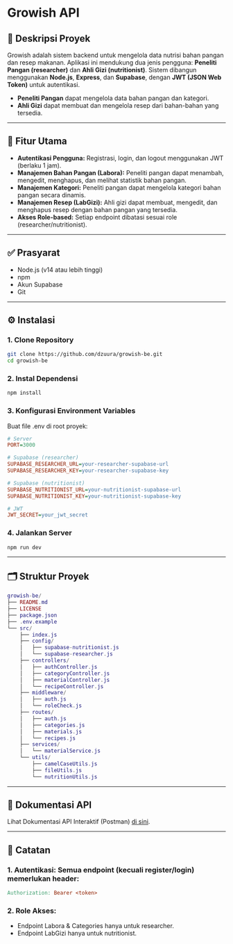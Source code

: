 # Growish API

## 📘 Deskripsi Proyek

Growish adalah sistem backend untuk mengelola data nutrisi bahan pangan dan resep makanan. Aplikasi ini mendukung dua jenis pengguna: **Peneliti Pangan (researcher)** dan **Ahli Gizi (nutritionist)**. Sistem dibangun menggunakan **Node.js**, **Express**, dan **Supabase**, dengan **JWT (JSON Web Token)** untuk autentikasi.

- **Peneliti Pangan** dapat mengelola data bahan pangan dan kategori.
- **Ahli Gizi** dapat membuat dan mengelola resep dari bahan-bahan yang tersedia.

---

## 🚀 Fitur Utama

- **Autentikasi Pengguna:** Registrasi, login, dan logout menggunakan JWT (berlaku 1 jam).
- **Manajemen Bahan Pangan (Labora):** Peneliti pangan dapat menambah, mengedit, menghapus, dan melihat statistik bahan pangan.
- **Manajemen Kategori:** Peneliti pangan dapat mengelola kategori bahan pangan secara dinamis.
- **Manajemen Resep (LabGizi):** Ahli gizi dapat membuat, mengedit, dan menghapus resep dengan bahan pangan yang tersedia.
- **Akses Role-based:** Setiap endpoint dibatasi sesuai role (researcher/nutritionist).
---

## ✅ Prasyarat

- Node.js (v14 atau lebih tinggi)
- npm
- Akun Supabase
- Git

---

## ⚙️ Instalasi

### 1. Clone Repository
```bash
git clone https://github.com/dzuura/growish-be.git
cd growish-be
```
### 2. Instal Dependensi
```bash
npm install
```
### 3. Konfigurasi Environment Variables
Buat file .env di root proyek:
```ini
# Server
PORT=3000

# Supabase (researcher)
SUPABASE_RESEARCHER_URL=your-researcher-supabase-url
SUPABASE_RESEARCHER_KEY=your-researcher-supabase-key

# Supabase (nutritionist)
SUPABASE_NUTRITIONIST_URL=your-nutritionist-supabase-url
SUPABASE_NUTRITIONIST_KEY=your-nutritionist-supabase-key

# JWT
JWT_SECRET=your_jwt_secret
```
### 4. Jalankan Server
```bash
npm run dev
```

---

## 🗂️ Struktur Proyek

```lua
growish-be/
├── README.md
├── LICENSE
├── package.json
├── .env.example
└── src/
    ├── index.js
    ├── config/
    │   ├── supabase-nutritionist.js
    │   └── supabase-researcher.js
    ├── controllers/
    │   ├── authController.js
    │   ├── categoryController.js
    │   ├── materialController.js
    │   └── recipeController.js
    ├── middleware/
    │   ├── auth.js
    │   └── roleCheck.js
    ├── routes/
    │   ├── auth.js
    │   ├── categories.js
    │   ├── materials.js
    │   └── recipes.js
    ├── services/
    │   └── materialService.js
    └── utils/
        ├── camelCaseUtils.js
        ├── fileUtils.js
        └── nutritionUtils.js
```

---

## 📘 Dokumentasi API
Lihat Dokumentasi API Interaktif (Postman) [di sini](https://documenter.getpostman.com/view/39730752/2sB2qfBfS2).

---

## 🔐 Catatan

### 1. Autentikasi: Semua endpoint (kecuali register/login) memerlukan header:
```makefile
Authorization: Bearer <token>
```
### 2. Role Akses:
- Endpoint Labora & Categories hanya untuk researcher.
- Endpoint LabGizi hanya untuk nutritionist.
